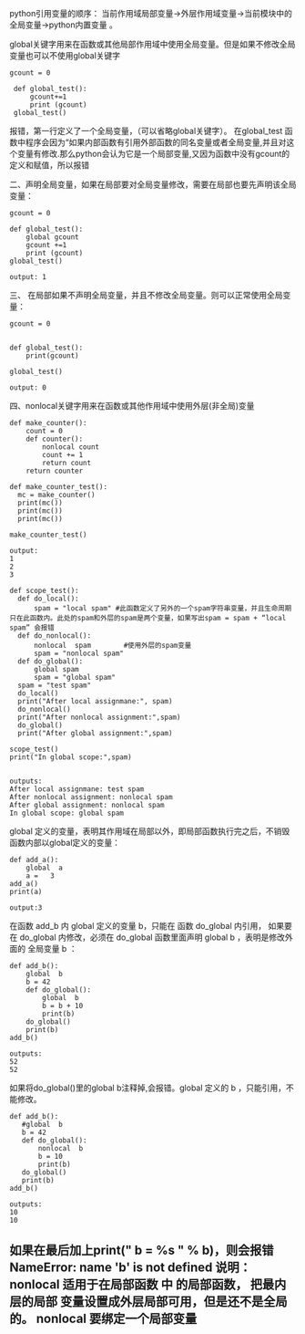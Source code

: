 python引用变量的顺序： 当前作用域局部变量->外层作用域变量->当前模块中的全局变量->python内置变量 。

global关键字用来在函数或其他局部作用域中使用全局变量。但是如果不修改全局变量也可以不使用global关键字
```
gcount = 0
 
 def global_test():
     gcount+=1
     print (gcount)
 global_test()
``` 
 
 报错，第一行定义了一个全局变量，（可以省略global关键字）。
在global_test 函数中程序会因为“如果内部函数有引用外部函数的同名变量或者全局变量,并且对这个变量有修改.那么python会认为它是一个局部变量,又因为函数中没有gcount的定义和赋值，所以报错

二、声明全局变量，如果在局部要对全局变量修改，需要在局部也要先声明该全局变量：

```
gcount = 0

def global_test():
    global gcount
    gcount +=1
    print (gcount)
global_test()

output: 1
```
   

三、 在局部如果不声明全局变量，并且不修改全局变量。则可以正常使用全局变量：

```
gcount = 0


def global_test():
    print(gcount)

global_test()

output: 0
```
四、nonlocal关键字用来在函数或其他作用域中使用外层(非全局)变量

```
def make_counter(): 
    count = 0 
    def counter(): 
        nonlocal count 
        count += 1 
        return count 
    return counter 

def make_counter_test(): 
  mc = make_counter() 
  print(mc())
  print(mc())
  print(mc())

make_counter_test()

output:
1
2
3
```

  
  ```
def scope_test():
    def do_local():
        spam = "local spam" #此函数定义了另外的一个spam字符串变量，并且生命周期只在此函数内。此处的spam和外层的spam是两个变量，如果写出spam = spam + “local spam” 会报错
    def do_nonlocal():
        nonlocal  spam        #使用外层的spam变量
        spam = "nonlocal spam"
    def do_global():
        global spam
        spam = "global spam"
    spam = "test spam"
    do_local()
    print("After local assignmane:", spam)
    do_nonlocal()
    print("After nonlocal assignment:",spam)
    do_global()
    print("After global assignment:",spam)

scope_test()
print("In global scope:",spam)


outputs: 
After local assignmane: test spam
After nonlocal assignment: nonlocal spam
After global assignment: nonlocal spam
In global scope: global spam
```
  
global 定义的变量，表明其作用域在局部以外，即局部函数执行完之后，不销毁 函数内部以global定义的变量：

```
def add_a():
    global  a
    a =   3
add_a()
print(a)

output:3
```
  
在函数 add_b 内 global 定义的变量 b，只能在 函数 do_global 内引用， 如果要在 do_global 内修改，必须在 do_global 函数里面声明 global b ，表明是修改外面的 全局变量 b ：

```
def add_b():
    global  b
    b = 42
    def do_global():
        global  b
        b = b + 10
        print(b)
    do_global()
    print(b)
add_b()

outputs:
52
52
```


如果将do_global()里的global b注释掉,会报错。global 定义的 b ，只能引用，不能修改。

 ``` 
def add_b():
    #global  b
    b = 42
    def do_global():
        nonlocal  b
        b = 10
        print(b)
    do_global()
    print(b)
add_b()

outputs:
10
10
```

如果在最后加上print(" b = %s " % b)，则会报错
NameError: name 'b' is not defined
说明： nonlocal  适用于在局部函数 中 的局部函数， 把最内层的局部 变量设置成外层局部可用，但是还不是全局的。
nonlocal 要绑定一个局部变量
--------------------- 
